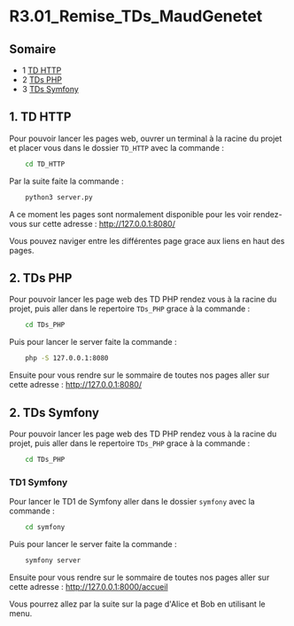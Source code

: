 # R3.01_Remise_TDs_MaudGenetet

## Somaire

* 1 [TD HTTP](#1)
* 2 [TDs PHP](#2)
* 3 [TDs Symfony](#3)

<h2 id='1'>1. TD HTTP</h2>

Pour pouvoir lancer les pages web, ouvrer un terminal à la racine du projet et placer vous dans le dossier ```TD_HTTP``` avec la commande :

```bash
    cd TD_HTTP
```

Par la suite faite la commande :

```bash
    python3 server.py
```

A ce moment les pages sont normalement disponible pour les voir rendez-vous sur cette adresse : http://127.0.0.1:8080/

Vous pouvez naviger entre les différentes page grace aux liens en haut des pages.

<h2 id='2'>2. TDs PHP</h2>

Pour pouvoir lancer les page web des TD PHP rendez vous à la racine du projet, puis aller dans le repertoire ```TDs_PHP``` grace à la commande :

```bash
    cd TDs_PHP
```

Puis pour lancer le server faite la commande : 

```bash
    php -S 127.0.0.1:8080
```

Ensuite pour vous rendre sur le sommaire de toutes nos pages aller sur cette adresse : http://127.0.0.1:8080/

<h2 id='3'>2. TDs Symfony</h2>

Pour pouvoir lancer les page web des TD PHP rendez vous à la racine du projet, puis aller dans le repertoire ```TDs_PHP``` grace à la commande :

```bash
    cd TDs_PHP
```

### TD1 Symfony

Pour lancer le TD1 de Symfony aller dans le dossier ```symfony``` avec la commande :

```bash
    cd symfony
```

Puis pour lancer le server faite la commande : 

```bash
    symfony server
```

Ensuite pour vous rendre sur le sommaire de toutes nos pages aller sur cette adresse : http://127.0.0.1:8000/accueil

Vous pourrez allez par la suite sur la page d'Alice et Bob en utilisant le menu.